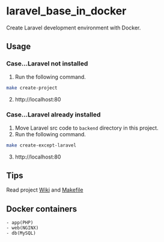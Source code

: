 # laravel_base_in_docker
Create Laravel development environment with Docker.

## Usage

### Case...Laravel not installed
1. Run the following command.

```bash
make create-project
```

2. http://localhost:80

### Case...Laravel already installed
1. Move Laravel src code to `backend` directory in this project.
2. Run the following command.

```bash
make create-except-laravel
```

3. http://localhost:80

## Tips

Read project [Wiki](https://github.com/ap-gun/laravel_base_in_docker/wiki) and [Makefile](https://github.com/ap-gun/laravel_base_in_docker/blob/main/Makefile)

## Docker containers

```
- app(PHP)
- web(NGINX)
- db(MySQL)
```
